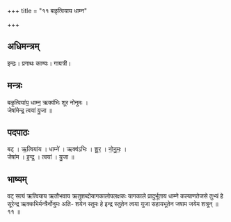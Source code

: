 +++
title = "११ बळृत्वियाय धाम्न"

+++
## अधिमन्त्रम्
इन्द्रः। प्रगाथः काण्वः। गायत्री।

## मन्त्रः
बळृ॒त्विया॑य॒ धाम्न॒ ऋक्व॑भिः शूर नोनुमः ।  
जेषा॑मेन्द्र॒ त्वया॑ यु॒जा ॥

## पदपाठः
बट् । ऋ॒त्विया॑य । धाम्ने॑ । ऋक्व॑ऽभिः । शू॒र॒ । नो॒नु॒मः॒ ।  
जेषा॑म । इ॒न्द्र॒ । त्वया॑ । यु॒जा ॥

## भाष्यम्
वट् सत्यं ऋत्वियाय ऋतौभवाय ऋतुशब्दोयागकालोपलक्षकः यागकाले प्रादुर्भूताय धाम्ने कल्याणतेजसे तुभ्यं हे सूरेन्द्र ऋक्कभिर्मन्त्रैर्नोनुमः अति- शयेन स्तुमः हे इन्द्र स्तुतेन त्वया युजा सहायभूतेन जषाम जयेम शत्रून् ॥ ११ ॥